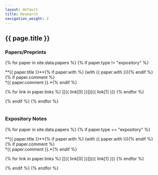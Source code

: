 ```yaml
---
layout: default
title: Research
navigation_weight: 2
---
```


## {{ page.title }}

### Papers/Preprints

{% for paper in site.data.papers %}
{% if paper.type != "expository" %}
<div class="papers">
**{{ paper.title }}**{% if paper.with %} (with {{ paper.with }}){% endif %}{% if paper.comment %}<br/> *{{ paper.comment }}.*{% endif %}

{% for link in paper.links %} [\[{{ link[0] }}\]]({{ link[1] }}) {% endfor %}
</div>
{% endif %}
{% endfor %}

# 

### Expository Notes

{% for paper in site.data.papers %}
{% if paper.type == "expository" %}
<div class="papers">
**{{ paper.title }}**{% if paper.with %} (with {{ paper.with }}){% endif %}{% if paper.comment %}<br/> *{{ paper.comment }}.*{% endif %}

{% for link in paper.links %} [\[{{ link[0] }}\]]({{ link[1] }}) {% endfor %}
</div>
{% endif %}
{% endfor %}
